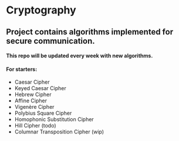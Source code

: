 # Cryptography

## Project contains algorithms implemented for secure communication.

#### This repo will be updated every week with new algorithms.

#### For starters:
* Caesar Cipher
* Keyed Caesar Cipher
* Hebrew Cipher
* Affine Cipher
* Vigenère Cipher
* Polybius Square Cipher
* Homophonic Substitution Cipher
* Hill Cipher (todo)
* Columnar Transposition Cipher (wip)
